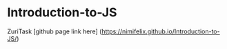 # Introduction-to-JS
ZuriTask
[github page link here] (https://nimifelix.github.io/Introduction-to-JS/)
